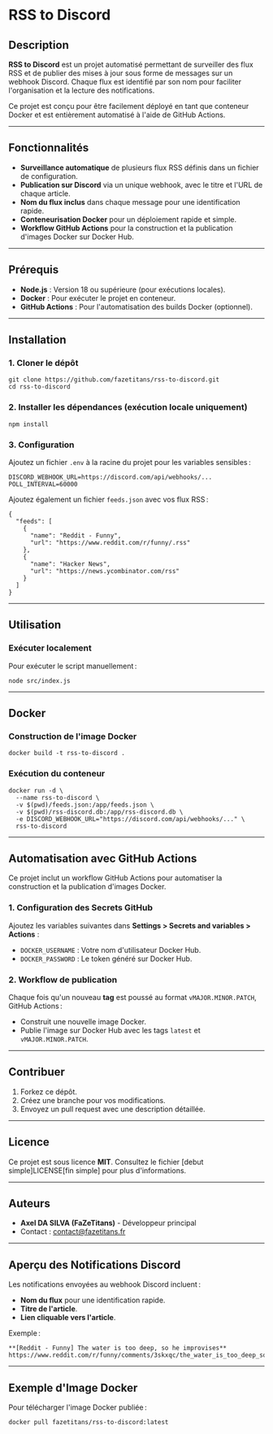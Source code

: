 # RSS to Discord

## Description

**RSS to Discord** est un projet automatisé permettant de surveiller des flux RSS et de publier des mises à jour sous forme de messages sur un webhook Discord. Chaque flux est identifié par son nom pour faciliter l'organisation et la lecture des notifications.

Ce projet est conçu pour être facilement déployé en tant que conteneur Docker et est entièrement automatisé à l'aide de GitHub Actions.

---

## Fonctionnalités

- **Surveillance automatique** de plusieurs flux RSS définis dans un fichier de configuration.
- **Publication sur Discord** via un unique webhook, avec le titre et l'URL de chaque article.
- **Nom du flux inclus** dans chaque message pour une identification rapide.
- **Conteneurisation Docker** pour un déploiement rapide et simple.
- **Workflow GitHub Actions** pour la construction et la publication d'images Docker sur Docker Hub.

---

## Prérequis

- **Node.js** : Version 18 ou supérieure (pour exécutions locales).
- **Docker** : Pour exécuter le projet en conteneur.
- **GitHub Actions** : Pour l'automatisation des builds Docker (optionnel).

---

## Installation

### 1. Cloner le dépôt
```
git clone https://github.com/fazetitans/rss-to-discord.git
cd rss-to-discord
```

### 2. Installer les dépendances (exécution locale uniquement)
```
npm install
```

### 3. Configuration
Ajoutez un fichier `.env` à la racine du projet pour les variables sensibles :
```
DISCORD_WEBHOOK_URL=https://discord.com/api/webhooks/...
POLL_INTERVAL=60000
```

Ajoutez également un fichier `feeds.json` avec vos flux RSS :
```
{
  "feeds": [
    {
      "name": "Reddit - Funny",
      "url": "https://www.reddit.com/r/funny/.rss"
    },
    {
      "name": "Hacker News",
      "url": "https://news.ycombinator.com/rss"
    }
  ]
}
```

---

## Utilisation

### Exécuter localement
Pour exécuter le script manuellement :
```
node src/index.js
```

---

## Docker

### Construction de l'image Docker
```
docker build -t rss-to-discord .
```

### Exécution du conteneur
```
docker run -d \
  --name rss-to-discord \
  -v $(pwd)/feeds.json:/app/feeds.json \
  -v $(pwd)/rss-discord.db:/app/rss-discord.db \
  -e DISCORD_WEBHOOK_URL="https://discord.com/api/webhooks/..." \
  rss-to-discord
```

---

## Automatisation avec GitHub Actions

Ce projet inclut un workflow GitHub Actions pour automatiser la construction et la publication d'images Docker.

### 1. Configuration des Secrets GitHub
Ajoutez les variables suivantes dans **Settings > Secrets and variables > Actions** :
- `DOCKER_USERNAME` : Votre nom d'utilisateur Docker Hub.
- `DOCKER_PASSWORD` : Le token généré sur Docker Hub.

### 2. Workflow de publication
Chaque fois qu'un nouveau **tag** est poussé au format `vMAJOR.MINOR.PATCH`, GitHub Actions :
- Construit une nouvelle image Docker.
- Publie l'image sur Docker Hub avec les tags `latest` et `vMAJOR.MINOR.PATCH`.

---

## Contribuer

1. Forkez ce dépôt.
2. Créez une branche pour vos modifications.
3. Envoyez un pull request avec une description détaillée.

---

## Licence

Ce projet est sous licence **MIT**. Consultez le fichier [debut simple]LICENSE[fin simple] pour plus d'informations.

---

## Auteurs

- **Axel DA SILVA (FaZeTitans)** - Développeur principal
- Contact : [contact@fazetitans.fr](mailto:contact@fazetitans.fr)

---

## Aperçu des Notifications Discord

Les notifications envoyées au webhook Discord incluent :
- **Nom du flux** pour une identification rapide.
- **Titre de l'article**.
- **Lien cliquable vers l'article**.

Exemple :
```
**[Reddit - Funny] The water is too deep, so he improvises**
https://www.reddit.com/r/funny/comments/3skxqc/the_water_is_too_deep_so_he_improvises/
```

---

## Exemple d'Image Docker

Pour télécharger l'image Docker publiée :
```
docker pull fazetitans/rss-to-discord:latest
```